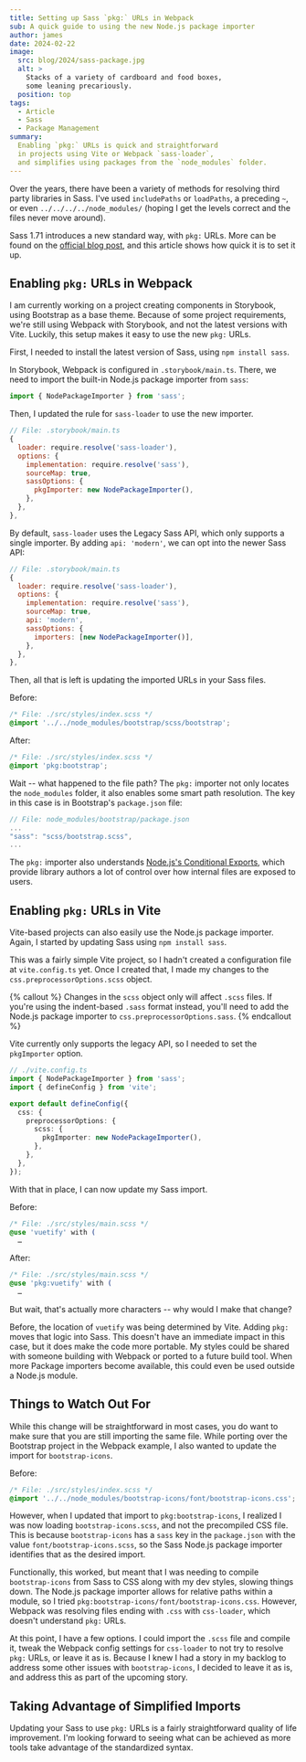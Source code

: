 ```yaml
---
title: Setting up Sass `pkg:` URLs in Webpack
sub: A quick guide to using the new Node.js package importer
author: james
date: 2024-02-22
image:
  src: blog/2024/sass-package.jpg
  alt: >
    Stacks of a variety of cardboard and food boxes,
    some leaning precariously.
  position: top
tags:
  - Article
  - Sass
  - Package Management
summary:
  Enabling `pkg:` URLs is quick and straightforward
  in projects using Vite or Webpack `sass-loader`,
  and simplifies using packages from the `node_modules` folder.
---
```


Over the years, there have been a variety of methods for resolving third party
libraries in Sass. I've used `includePaths` or `loadPaths`, a preceding `~`, or
even `../../../../node_modules/` (hoping I get the levels correct and the files
never move around).

Sass 1.71 introduces a new standard way, with `pkg:` URLs. More can be found on
the [official blog post](https://sass-lang.com/blog/announcing-pkg-importers/),
and this article shows how quick it is to set it up.

## Enabling `pkg:` URLs in Webpack

I am currently working on a project creating components in Storybook,
using Bootstrap as a base theme. Because of some project requirements,
we're still using Webpack with Storybook, and not the latest versions with Vite.
Luckily, this setup makes it easy to use the new `pkg:` URLs.

First, I needed to install the latest version of Sass, using `npm install sass`.

In Storybook, Webpack is configured in `.storybook/main.ts`. There, we need to
import the built-in Node.js package importer from `sass`:

```js
import { NodePackageImporter } from 'sass';
```

Then, I updated the rule for `sass-loader` to use the new importer.

```js
// File: .storybook/main.ts
{
  loader: require.resolve('sass-loader'),
  options: {
    implementation: require.resolve('sass'),
    sourceMap: true,
    sassOptions: {
      pkgImporter: new NodePackageImporter(),
    },
  },
},
```

By default, `sass-loader` uses the Legacy Sass API, which only supports a single
importer. By adding `api: 'modern'`, we can opt into the newer Sass API:

```js
// File: .storybook/main.ts
{
  loader: require.resolve('sass-loader'),
  options: {
    implementation: require.resolve('sass'),
    sourceMap: true,
    api: 'modern',
    sassOptions: {
      importers: [new NodePackageImporter()],
    },
  },
},
```

Then, all that is left is updating the imported URLs in your Sass files.

Before:

```css
/* File: ./src/styles/index.scss */
@import '../../node_modules/bootstrap/scss/bootstrap';
```

After:

```css
/* File: ./src/styles/index.scss */
@import 'pkg:bootstrap';
```

Wait -- what happened to the file path? The `pkg:` importer not only locates the
`node_modules` folder, it also enables some smart path resolution. The key in
this case is in Bootstrap's `package.json` file:

```js
// File: node_modules/bootstrap/package.json
...
"sass": "scss/bootstrap.scss",
...
```

The `pkg:` importer also understands [Node.js's Conditional
Exports](https://nodejs.org/api/packages.html#conditional-exports), which
provide library authors a lot of control over how internal files are exposed to
users.

## Enabling `pkg:` URLs in Vite

Vite-based projects can also easily use the Node.js package importer. Again, I
started by updating Sass using `npm install sass`.

This was a fairly simple Vite project, so I hadn't created a configuration file
at `vite.config.ts` yet. Once I created that, I made my changes to the
`css.preprocessorOptions.scss` object.

{% callout %}
Changes in the `scss` object only will affect `.scss` files. If you're using the
indent-based `.sass` format instead, you'll need to add the Node.js package
importer to `css.preprocessorOptions.sass`.
{% endcallout %}

Vite currently only supports the legacy API, so I needed to set the
`pkgImporter` option.

```ts
// ./vite.config.ts
import { NodePackageImporter } from 'sass';
import { defineConfig } from 'vite';

export default defineConfig({
  css: {
    preprocessorOptions: {
      scss: {
        pkgImporter: new NodePackageImporter(),
      },
    },
  },
});
```

With that in place, I can now update my Sass import.

Before:

```css
/* File: ./src/styles/main.scss */
@use 'vuetify' with (
  …
```

After:

```css
/* File: ./src/styles/main.scss */
@use 'pkg:vuetify' with (
  …
```

But wait, that's actually more characters -- why would I make that change?

Before, the location of `vuetify` was being determined by Vite. Adding `pkg:`
moves that logic into Sass. This doesn't have an immediate impact in this case,
but it does make the code more portable. My styles could be shared with someone
building with Webpack or ported to a future build tool. When more Package
importers become available, this could even be used outside a Node.js module.

## Things to Watch Out For

While this change will be straightforward in most cases, you do want to make
sure that you are still importing the same file. While porting over the
Bootstrap project in the Webpack example, I also wanted to update the import for
`bootstrap-icons`.

Before:

```css
/* File: ./src/styles/index.scss */
@import '../../node_modules/bootstrap-icons/font/bootstrap-icons.css';
```

However, when I updated that import to `pkg:bootstrap-icons`, I realized I was
now loading `bootstrap-icons.scss`, and not the precompiled CSS file. This is
because `bootstrap-icons` has a `sass` key in the `package.json` with the value
`font/bootstrap-icons.scss`, so the Sass Node.js package importer identifies
that as the desired import.

Functionally, this worked, but meant that I was needing to compile
`bootstrap-icons` from Sass to CSS along with my dev styles, slowing things
down. The Node.js package importer allows for relative paths within a module, so
I tried `pkg:bootstrap-icons/font/bootstrap-icons.css`. However, Webpack was
resolving files ending with `.css` with `css-loader`, which doesn't understand
`pkg:` URLs.

At this point, I have a few options. I could import the `.scss` file and compile
it, tweak the Webpack config settings for `css-loader` to not try to resolve
`pkg:` URLs, or leave it as is. Because I knew I had a story in my backlog to
address some other issues with `bootstrap-icons`, I decided to leave it as is,
and address this as part of the upcoming story.

## Taking Advantage of Simplified Imports

Updating your Sass to use `pkg:` URLs is a fairly straightforward quality of
life improvement. I'm looking forward to seeing what can be achieved as more
tools take advantage of the standardized syntax.
